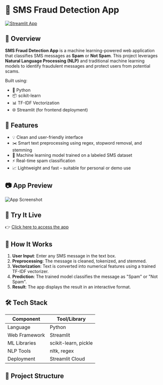 # 📩 SMS Fraud Detection App

[![Streamlit App](https://img.shields.io/badge/View%20App-Click%20Here-brightgreen)](https://bhushanzade-sms-fraud-detection.streamlit.app/)

## 🚀 Overview

**SMS Fraud Detection App** is a machine learning-powered web application that classifies SMS messages as **Spam** or **Not Spam**. This project leverages **Natural Language Processing (NLP)** and traditional machine learning models to identify fraudulent messages and protect users from potential scams.

Built using:
- 🐍 Python
- 📦 scikit-learn
- 📊 TF-IDF Vectorization
- 🌐 Streamlit (for frontend deployment)

## 🌟 Features

- 💡 Clean and user-friendly interface
- ✂️ Smart text preprocessing using regex, stopword removal, and stemming
- 🧠 Machine learning model trained on a labeled SMS dataset
- ⚡ Real-time spam classification
- 📈 Lightweight and fast – suitable for personal or demo use

## 📷 App Preview

![App Screenshot](https://i.imgur.com/qhK4z0B.png) <!-- Replace with your own screenshot link if you want -->

## 🔗 Try It Live

👉 [Click here to access the app](https://bhushanzade-sms-fraud-detection.streamlit.app/)

## 🧠 How It Works

1. **User Input**: Enter any SMS message in the text box.
2. **Preprocessing**: The message is cleaned, tokenized, and stemmed.
3. **Vectorization**: Text is converted into numerical features using a trained TF-IDF vectorizer.
4. **Prediction**: The trained model classifies the message as "Spam" or "Not Spam".
5. **Result**: The app displays the result in an interactive format.

## 🛠 Tech Stack

| Component      | Tool/Library       |
|----------------|--------------------|
| Language       | Python              |
| Web Framework  | Streamlit           |
| ML Libraries   | scikit-learn, pickle |
| NLP Tools      | nltk, regex         |
| Deployment     | Streamlit Cloud     |

## 📁 Project Structure

